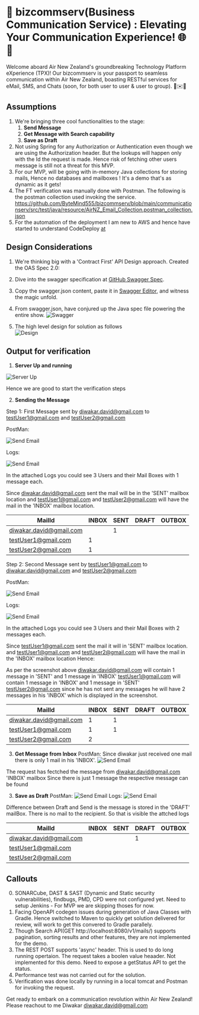 # 🚀 bizcommserv(Business Communication Service) : Elevating Your Communication Experience! 🌐💬

Welcome aboard Air New Zealand's groundbreaking Technology Platform eXperience (TPX)! Our bizcommserv is your passport to seamless communication within Air New Zealand, boasting RESTful services for eMail, SMS, and Chats (soon, for both user to user & user to group). 🚀✉️🤝

## Assumptions
1. We're bringing three cool functionalities to the stage:
   1. **Send Message**
   2. **Get Message with Search capability**
   3. **Save as Draft**
2. Not using Spring for any Authorization or Authentication even though we are using the Authorization header. But the lookups will happen only with the Id the request is made. Hence risk of fetching  other users message is still not a threat for this MVP.
3. For our MVP, will be going with in-memory Java collections for storing mails, Hence no databases and mailboxes ! It's a demo that's as dynamic as it gets!
4. The FT verification was manually done with Postman. The following is the postman collection used invoking the service.
   https://github.com/ByteMind555/bizcommserv/blob/main/communicationserv/src/test/java/resource/AirNZ_Email_Collection.postman_collection.json
5. For the automation of the deployment I am new to AWS and hence have started to understand CodeDeploy [at](https://aws.amazon.com/codedeploy/ )  
       
## Design Considerations
1. We're thinking big with a 'Contract First' API Design approach. Created the OAS Spec 2.0:
2. Dive into the swagger specification at [GitHub Swagger Spec](https://github.com/ByteMind555/bizcommserv/blob/main/communicationserv/src/main/resources/schema/swagger.json).
3. Copy the swagger.json content, paste it in [Swagger Editor](https://editor.swagger.io/), and witness the magic unfold.
4. From swagger.json, have conjured up the Java spec file powering the entire show.
![Swagger](https://github.com/ByteMind555/bizcommserv/blob/main/communicationserv/src/test/java/resource/SwaggerPayload.PNG)

5. The high level design for solution as follows  
![Design](https://github.com/ByteMind555/bizcommserv/blob/main/communicationserv/src/test/java/resource/drawio.png)

## Output for verification
1. **Server Up and running**
   
![Server Up](https://github.com/ByteMind555/bizcommserv/blob/main/communicationserv/src/test/java/resource/serverUp.PNG)

Hence we are good to start the verification steps
      
2. **Sending the Message**

Step 1:
First Message sent by diwakar.david@gmail.com to testUser1@gmail.com and testUser2@gmail.com

PostMan:

![Send Email](https://github.com/ByteMind555/bizcommserv/blob/main/communicationserv/src/test/java/resource/sendEmail1_Swagger.PNG)

Logs:

![Send Email](https://github.com/ByteMind555/bizcommserv/blob/main/communicationserv/src/test/java/resource/sendEmail1_logs.PNG)

In the attached Logs you could see 3 Users and their Mail Boxes with 1 message each. 

Since diwakar.david@gmail.com sent the mail will be in the 'SENT' mailbox location
and testUser1@gmail.com and testUser2@gmail.com will have the mail in the 'INBOX' mailbox location.


| MailId  | INBOX | SENT| DRAFT |OUTBOX | 
| ------------- | ------------- | ------------- | ------------- |------------- |
| diwakar.david@gmail.com  |   |  1 | ||
| testUser1@gmail.com  | 1 | | | |
| testUser2@gmail.com  | 1 | | | |


Step 2:
Second Message sent by testUser1@gmail.com to diwakar.david@gmail.com and testUser2@gmail.com

PostMan:

![Send Email](https://github.com/ByteMind555/bizcommserv/blob/main/communicationserv/src/test/java/resource/sendEmail2_testUser_postman.PNG)

Logs:

![Send Email](https://github.com/ByteMind555/bizcommserv/blob/main/communicationserv/src/test/java/resource/sendEmail2_testUser_logs.PNG)

In the attached Logs you could see 3 Users and their Mail Boxes with 2 messages each. 

Since testUser1@gmail.com sent the mail it will in 'SENT' mailbox location. 
and testUser1@gmail.com and testUser2@gmail.com will have the mail in the 'INBOX' mailbox location
Hence:

As per the screenshot above
diwakar.david@gmail.com will contain 1 message in 'SENT' and 1 message in 'INBOX'
testUser1@gmail.com will contain 1 message in 'INBOX' and 1 message in 'SENT'
testUser2@gmail.com since he has not sent any messages he will have 2 messages in his 'INBOX' which is displayed in the screenshot.

| MailId  | INBOX | SENT| DRAFT |OUTBOX | 
| ------------- | ------------- | ------------- | ------------- |------------- |
| diwakar.david@gmail.com  |1   |  1 | ||
| testUser1@gmail.com  | 1 | 1| | |
| testUser2@gmail.com  | 2 | | | |

3. **Get Message from Inbox**
PostMan: Since diwakar just received one mail there is only 1 mail in his 'INBOX'. 
![Send Email](https://github.com/ByteMind555/bizcommserv/blob/main/communicationserv/src/test/java/resource/getEmails_from_mailbox_postman.PNG)

The request has fectched the message from diwakar.david@gmail.com 'INBOX' mailbox
Since there is just 1 message the respective message can be found  

3. **Save as Draft**
PostMan:
![Send Email](https://github.com/ByteMind555/bizcommserv/blob/main/communicationserv/src/test/java/resource/saveDraft_Diwakar_postman.PNG)
Logs:
![Send Email](https://github.com/ByteMind555/bizcommserv/blob/main/communicationserv/src/test/java/resource/saveDraft_Diwakar_log.PNG)

Difference between Draft and Send is the message is stored in the 'DRAFT' mailBox. There is no mail to the recipient. 
So that is visible the attched logs

| MailId  | INBOX | SENT| DRAFT |OUTBOX | 
| ------------- | ------------- | ------------- | ------------- |------------- |
| diwakar.david@gmail.com  |   |   | 1||
| testUser1@gmail.com  |  | | | |
| testUser2@gmail.com  |  | | | |


## Callouts
0. SONARCube, DAST & SAST (Dynamic and Static security vulnerabilities), findbugs, PMD, CPD were not configured yet. Need to setup Jenkins - For MVP we are skipping thoses for now.  
1. Facing OpenAPI codegen issues during generation of Java Classes with Gradle. Hence switched to Maven to quickly get solution delivered for review, will work to get this convered to Gradle parallely. 
2. Though Search API(GET http://localhost:8080/v1/mails/) supports pagination, sorting results and other features, they are not implemented for the demo. 
3. The REST POST supports 'async' header. This is used to do long running opertaion. The request takes a boolen value heaader. Not implemented for this demo. Need to expose a getStatus API to get the status.
4. Performance test was not carried out for the solution.
5. Verification was done locally by running in a local tomcat and Postman for invoking the request.

Get ready to embark on a communication revolution within Air New Zealand! Please reachout to me Diwakar <diwakar.david@gmail.com>
